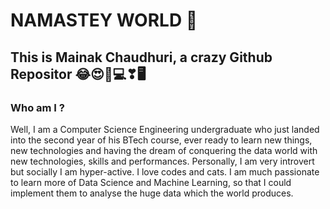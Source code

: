 # NAMASTEY WORLD 🙏
## This is Mainak Chaudhuri, a crazy Github Repositor 😂😍💖💻❣🖥

### Who am I ?
Well, I am a Computer Science Engineering undergraduate who just landed into the second year of his BTech course, ever ready to learn new things, new technologies and having the dream of conquering the data world with new technologies, skills and performances. Personally, I am very introvert but socially I am hyper-active. I love codes and cats. I am much passionate to learn more of Data Science and Machine Learning, so that I could implement them to analyse the huge data which the world produces.

